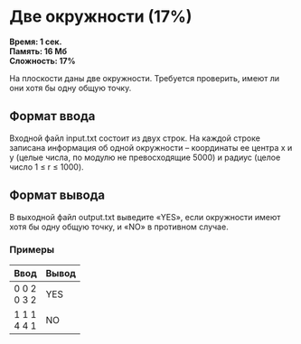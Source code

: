 <h1 class="title">Две окружности (17%)</h1>
<p><b>Время: 1 сек.<br>Память: 16 Мб<br>Сложность: 17%</b></p>
<p>На плоскости даны две окружности. Требуется проверить, имеют ли они хотя бы одну общую точку.</p>
<h2>Формат ввода</h2>
<p>Входной файл input.txt состоит из двух строк. На каждой строке записана информация об одной окружности – координаты ее центра x и y (целые числа, по модулю не превосходящие 5000) и радиус (целое число 1 ≤ r ≤ 1000).</p>
<h2>Формат вывода</h2>
<p>В выходной файл output.txt выведите «YES», если окружности имеют хотя бы одну общую точку, и «NO» в противном случае.</p>
<h3>Примеры</h3>
<table class="sample-tests">
<thead>
    <tr>
        <th>Ввод</th>
        <th>Вывод</th>
    </tr>
</thead>
<tbody>
        <tr>
            <td>0 0 2<br>
                0 3 2</td>
            <td>YES</td>
        </tr>
        <tr>
            <td>1 1 1<br>
                4 4 1</td>
            <td>NO</td>
        </tr>
    </tbody>
</table>

